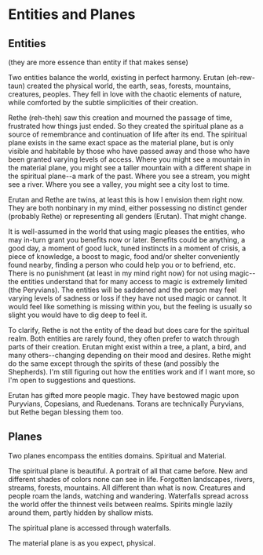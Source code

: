 # Entities and Planes

## Entities

(they are more essence than entity if that makes sense) 

Two entities balance the world, existing in perfect harmony. Erutan (eh-rew-taun) created the physical world, the earth, seas, forests, mountains, creatures, peoples. They fell in love with the chaotic elements of nature, while comforted by the subtle simplicities of their creation. 

Rethe (reh-theh) saw this creation and mourned the passage of time, frustrated how things just ended. So they created the spiritual plane as a source of remembrance and continuation of life after its end. The spiritual plane exists in the same exact space as the material plane, but is only visible and habitable by those who have passed away and those who have been granted varying levels of access. Where you might see a mountain in the material plane, you might see a taller mountain with a different shape in the spiritual plane--a mark of the past. Where you see a stream, you might see a river. Where you see a valley, you might see a city lost to time. 

Erutan and Rethe are twins, at least this is how I envision them right now. They are both nonbinary in my mind, either possessing no distinct gender (probably Rethe) or representing all genders (Erutan). That might change.

It is well-assumed in the world that using magic pleases the entities, who may in-turn grant you benefits now or later. Benefits could be anything, a good day, a moment of good luck, tuned instincts in a moment of crisis, a piece of knowledge, a boost to magic, food and/or shelter conveniently found nearby, finding a person who could help you or to befriend, etc. There is no punishment (at least in my mind right now) for not using magic--the entities understand that for many access to magic is extremely limited (the Peryvians). The entities will be saddened and the person may feel varying levels of sadness or loss if they have not used magic or cannot. It would feel like something is missing within you, but the feeling is usually so slight you would have to dig deep to feel it. 

To clarify, Rethe is not the entity of the dead but does care for the spiritual realm. Both entities are rarely found, they often prefer to watch through parts of their creation. Erutan might exist within a tree, a plant, a bird, and many others--changing depending on their mood and desires. Rethe might do the same except through the spirits of these (and possibly the Shepherds). I'm still figuring out how the entities work and if I want more, so I'm open to suggestions and questions.

Erutan has gifted more people magic. They have bestowed magic upon Puryvians, Copesians, and Ruedenans. Torans are technically Puryvians, but Rethe began blessing them too. 

## Planes

Two planes encompass the entities domains. Spiritual and Material. 

The spiritual plane is beautiful. A portrait of all that came before. New and different shades of colors none can see in life. Forgotten landscapes, rivers, streams, forests, mountains. All different than what is now. Creatures and people roam the lands, watching and wandering. Waterfalls spread across the world offer the thinnest veils between realms. Spirits mingle lazily around them, partly hidden by shallow mists.

The spiritual plane is accessed through waterfalls.

The material plane is as you expect, physical.
